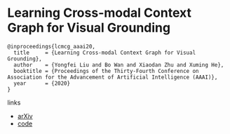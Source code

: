 # Learning Cross-modal Context Graph for Visual Grounding

```
@inproceedings{lcmcg_aaai20,
  title     = {Learning Cross-modal Context Graph for Visual Grounding},
  author    = {Yongfei Liu and Bo Wan and Xiaodan Zhu and Xuming He},
  booktitle = {Proceedings of the Thirty-Fourth Conference on Association for the Advancement of Artificial Intelligence (AAAI)},
  year      = {2020}
}
```

links
- [arXiv](https://arxiv.org/abs/1911.09042)
- [code](https://github.com/youngfly11/LCMCG-PyTorch)
